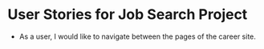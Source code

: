 # User Stories for Job Search Project

- As a user, I would like to navigate between the pages of the career site.